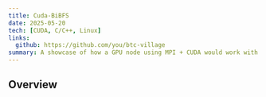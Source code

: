 ```yaml
---
title: Cuda-BiBFS
date: 2025-05-20
tech: [CUDA, C/C++, Linux]
links:
  github: https://github.com/you/btc-village
summary: A showcase of how a GPU node using MPI + CUDA would work with a bi directional BFS algorithm.
---
```


## Overview
